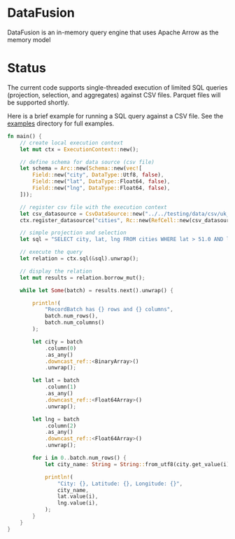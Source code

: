 <!---
  Licensed to the Apache Software Foundation (ASF) under one
  or more contributor license agreements.  See the NOTICE file
  distributed with this work for additional information
  regarding copyright ownership.  The ASF licenses this file
  to you under the Apache License, Version 2.0 (the
  "License"); you may not use this file except in compliance
  with the License.  You may obtain a copy of the License at

    http://www.apache.org/licenses/LICENSE-2.0

  Unless required by applicable law or agreed to in writing,
  software distributed under the License is distributed on an
  "AS IS" BASIS, WITHOUT WARRANTIES OR CONDITIONS OF ANY
  KIND, either express or implied.  See the License for the
  specific language governing permissions and limitations
  under the License.
-->

# DataFusion

DataFusion is an in-memory query engine that uses Apache Arrow as the memory model

# Status

The current code supports single-threaded execution of limited SQL queries (projection, selection, and aggregates) against CSV files. Parquet files will be supported shortly.

Here is a brief example for running a SQL query against a CSV file. See the [examples](examples) directory for full examples.

```rust
fn main() {
    // create local execution context
    let mut ctx = ExecutionContext::new();

    // define schema for data source (csv file)
    let schema = Arc::new(Schema::new(vec![
        Field::new("city", DataType::Utf8, false),
        Field::new("lat", DataType::Float64, false),
        Field::new("lng", DataType::Float64, false),
    ]));

    // register csv file with the execution context
    let csv_datasource = CsvDataSource::new("../../testing/data/csv/uk_cities.csv", schema.clone(), 1024);
    ctx.register_datasource("cities", Rc::new(RefCell::new(csv_datasource)));

    // simple projection and selection
    let sql = "SELECT city, lat, lng FROM cities WHERE lat > 51.0 AND lat < 53";

    // execute the query
    let relation = ctx.sql(&sql).unwrap();

    // display the relation
    let mut results = relation.borrow_mut();

    while let Some(batch) = results.next().unwrap() {

        println!(
            "RecordBatch has {} rows and {} columns",
            batch.num_rows(),
            batch.num_columns()
        );

        let city = batch
            .column(0)
            .as_any()
            .downcast_ref::<BinaryArray>()
            .unwrap();

        let lat = batch
            .column(1)
            .as_any()
            .downcast_ref::<Float64Array>()
            .unwrap();

        let lng = batch
            .column(2)
            .as_any()
            .downcast_ref::<Float64Array>()
            .unwrap();

        for i in 0..batch.num_rows() {
            let city_name: String = String::from_utf8(city.get_value(i).to_vec()).unwrap();

            println!(
                "City: {}, Latitude: {}, Longitude: {}",
                city_name,
                lat.value(i),
                lng.value(i),
            );
        }
    }
}
```

